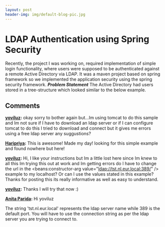 ```yaml
---
layout: post
header-img: img/default-blog-pic.jpg
---
```


# LDAP Authentication using Spring Security

Recently, the project I was working on, required implementation of simple login functionality, where users were supposed to be authenticated against a remote Active Directory via LDAP. It was a maven project based on spring framework so we implemented the application security using the spring security framework. **_Problem Statement_** The Active Directory had users stored in a tree-structure which looked similar to the below example.

## Comments

**[yoviluz](#9377 "2013-05-08 00:56:03"):** okay sorry to bother again but...Im using tomcat to do this sample and Im not sure if I have to download an ldap server or if I can configure tomcat to do this I tried to download and connect but it gives me errors using a free ldap server any suggustions?

**[Haripriya](#8955 "2012-06-04 23:59:00"):** This is awesome! Made my day! looking for this simple example and found nowhere but here!

**[yoviluz](#9368 "2013-05-03 20:15:03"):** Hi, I like your instructions but Im a little lost here since Im knew to all this Im trying this out at work and Im getting errors do I have to change the url in the <beans:constructor-arg value="[ldap://tst.nl.eur.local:389/](389/)" /> example to my localhost? Or can I use the values stated in this example? Thanks for posting this its really informative as well as easy to understand.

**[yoviluz](#9375 "2013-05-07 21:09:30"):** Thanks I will try that now :)

**[Anita Parida](#9371 "2013-05-06 15:38:25"):** Hi yoviluz 

The string 'tst.nl.eur.local' represents the ldap server name while 389 is the default port. You will have to use the connection string as per the ldap server you are trying to connect to.

